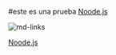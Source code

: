 #este es una prueba
[Noode.js](https://nodeeeejs.org/es/)

![md-links](https://user-images.githubusercontent.com/110297/42118443-b7a5f1f0-7bc8-11e8-96ad-9cc5593715a6.jpg)

[Noode.js](https://nodeeeejs.org/es/)